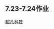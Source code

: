 ## 7.23-7.24作业
<a href="https://viccko.github.io/1909%E9%99%86%E6%B5%B7%E5%AE%B9day07%E4%BD%9C%E4%B8%9A%207.23-7.24/code/index.html">超凡科技</a>

